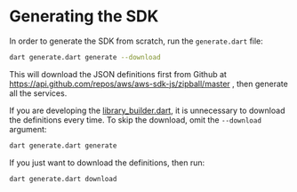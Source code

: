 # Generating the SDK

In order to generate the SDK from scratch, run the `generate.dart` file:

```bash
dart generate.dart generate --download
```

This will download the JSON definitions first from Github at 
https://api.github.com/repos/aws/aws-sdk-js/zipball/master 
, then generate all the services.

If you are developing the [library_builder.dart](library_builder.dart), it is unnecessary to download the definitions every time. 
To skip the download, omit the `--download` argument:

```bash
dart generate.dart generate
```

If you just want to download the definitions, then run:

```bash
dart generate.dart download
```